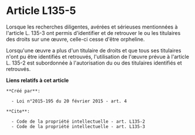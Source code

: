 # Article L135-5

Lorsque les recherches diligentes, avérées et sérieuses mentionnées à l'article L. 135-3 ont permis d'identifier et de
retrouver le ou les titulaires des droits sur une œuvre, celle-ci cesse d'être orpheline. 

Lorsqu'une œuvre a plus d'un titulaire de droits et que tous ses titulaires n'ont pu être identifiés et retrouvés,
l'utilisation de l'œuvre prévue à l'article L. 135-2 est subordonnée à l'autorisation du ou des titulaires identifiés et
retrouvés.

**Liens relatifs à cet article**

	**Créé par**:

	  - Loi n°2015-195 du 20 février 2015 - art. 4

	**Cite**:

	  - Code de la propriété intellectuelle - art. L135-2
	  - Code de la propriété intellectuelle - art. L135-3
